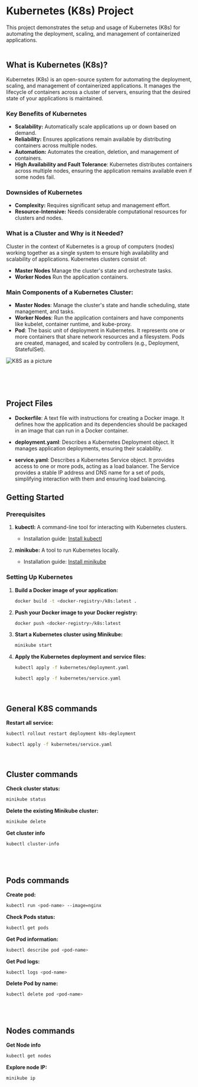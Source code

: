 # Kubernetes (K8s) Project

This project demonstrates the setup and usage of Kubernetes (K8s) for automating the deployment, scaling, and management of containerized applications.
<br>
<br>

## What is Kubernetes (K8s)?

Kubernetes (K8s) is an open-source system for automating the deployment, scaling, and management of containerized applications. It manages the lifecycle of containers across a cluster of servers, ensuring that the desired state of your applications is maintained.

### Key Benefits of Kubernetes

- **Scalability:** Automatically scale applications up or down based on demand.
- **Reliability:** Ensures applications remain available by distributing containers across multiple nodes.
- **Automation:** Automates the creation, deletion, and management of containers.
- **High Availability and Fault Tolerance**: Kubernetes distributes containers across multiple nodes, ensuring the application remains available even if some nodes fail.

### Downsides of Kubernetes

- **Complexity:** Requires significant setup and management effort.
- **Resource-Intensive:** Needs considerable computational resources for clusters and nodes.


### What is a Cluster and Why is it Needed?
Cluster in the context of Kubernetes is a group of computers (nodes) working together as a single system to ensure high availability and scalability of applications. Kubernetes clusters consist of:

- **Master Nodes** Manage the cluster's state and orchestrate tasks.
- **Worker Nodes** Run the application containers.


### Main Components of a Kubernetes Cluster:

- **Master Nodes**: Manage the cluster's state and handle scheduling, state management, and tasks.
- **Worker Nodes**: Run the application containers and have components like kubelet, container runtime, and kube-proxy.  
- **Pod**: The basic unit of deployment in Kubernetes. It represents one or more containers that share network resources and a filesystem. Pods are created, managed, and scaled by controllers (e.g., Deployment, StatefulSet).  



![K8S as a picture](https://cdn.thenewstack.io/media/2023/10/579e1d5e-image3.png)

<br>
<br>
<br>


## Project Files
- **Dockerfile**: A text file with instructions for creating a Docker image. It defines how the application and its dependencies should be packaged in an image that can run in a Docker container.


- **deployment.yaml**: Describes a Kubernetes Deployment object. It manages application deployments, ensuring their scalability.


- **service.yaml**: Describes a Kubernetes Service object. It provides access to one or more pods, acting as a load balancer. The Service provides a stable IP address and DNS name for a set of pods, simplifying interaction with them and ensuring load balancing.



## Getting Started

### Prerequisites

1. **kubectl:** A command-line tool for interacting with Kubernetes clusters.
    - Installation guide: [Install kubectl](https://kubernetes.io/docs/tasks/tools/install-kubectl/)

2. **minikube:** A tool to run Kubernetes locally.
    - Installation guide: [Install minikube](https://kubernetes.io/docs/tasks/tools/install-minikube/)

### Setting Up Kubernetes

1. **Build a Docker image of your application:**
   ```sh
   docker build -t <docker-registry>/k8s:latest .
   ```

2. **Push your Docker image to your Docker registry:**
   ```sh
   docker push <docker-registry>/k8s:latest
   ```  

3. **Start a Kubernetes cluster using Minikube:**
   ```sh
   minikube start
   ```  

4. **Apply the Kubernetes deployment and service files:**
   ```sh
   kubectl apply -f kubernetes/deployment.yaml
   ```  
   ```sh
   kubectl apply -f kubernetes/service.yaml
   ```

<br>

## General K8S commands  

**Restart all service:**
   ```sh
   kubectl rollout restart deployment k8s-deployment
   ``` 
   ```sh
   kubectl apply -f kubernetes/service.yaml
   ```  
<br>


## Cluster commands
**Check cluster status:**
   ```sh
   minikube status
   ```

**Delete the existing Minikube cluster:**
   ```sh
   minikube delete 
   ``` 

**Get cluster info**
   ```sh
   kubectl cluster-info
   ``` 

<br>
<br>

## Pods commands

**Create pod:**
   ```sh
   kubectl run <pod-name> --image=nginx
   ``` 

**Check Pods status:**
   ```sh
   kubectl get pods
   ``` 

**Get Pod information:**
   ```sh
   kubectl describe pod <pod-name>
   ``` 

**Get Pod logs:**
   ```sh
   kubectl logs <pod-name>
   ``` 

**Delete Pod by name:**
   ```sh
   kubectl delete pod <pod-name>
   ``` 

<br>
<br>

## Nodes commands
**Get Node info**
   ```sh
   kubectl get nodes
   ``` 

**Explore node IP:**
   ```sh
   minikube ip
   ``` 